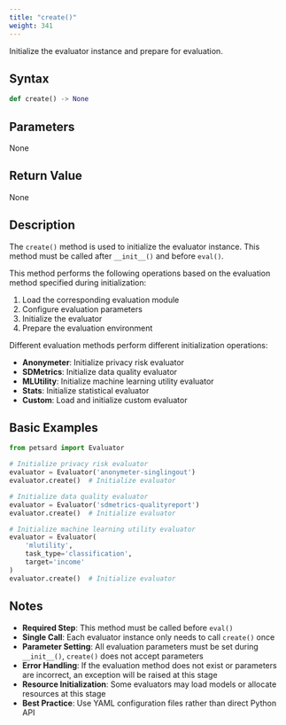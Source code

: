 ```yaml
---
title: "create()"
weight: 341
---
```


Initialize the evaluator instance and prepare for evaluation.

## Syntax

```python
def create() -> None
```

## Parameters

None

## Return Value

None

## Description

The `create()` method is used to initialize the evaluator instance. This method must be called after `__init__()` and before `eval()`.

This method performs the following operations based on the evaluation method specified during initialization:
1. Load the corresponding evaluation module
2. Configure evaluation parameters
3. Initialize the evaluator
4. Prepare the evaluation environment

Different evaluation methods perform different initialization operations:
- **Anonymeter**: Initialize privacy risk evaluator
- **SDMetrics**: Initialize data quality evaluator
- **MLUtility**: Initialize machine learning utility evaluator
- **Stats**: Initialize statistical evaluator
- **Custom**: Load and initialize custom evaluator

## Basic Examples

```python
from petsard import Evaluator

# Initialize privacy risk evaluator
evaluator = Evaluator('anonymeter-singlingout')
evaluator.create()  # Initialize evaluator

# Initialize data quality evaluator
evaluator = Evaluator('sdmetrics-qualityreport')
evaluator.create()  # Initialize evaluator

# Initialize machine learning utility evaluator
evaluator = Evaluator(
    'mlutility',
    task_type='classification',
    target='income'
)
evaluator.create()  # Initialize evaluator
```

## Notes

- **Required Step**: This method must be called before `eval()`
- **Single Call**: Each evaluator instance only needs to call `create()` once
- **Parameter Setting**: All evaluation parameters must be set during `__init__()`, `create()` does not accept parameters
- **Error Handling**: If the evaluation method does not exist or parameters are incorrect, an exception will be raised at this stage
- **Resource Initialization**: Some evaluators may load models or allocate resources at this stage
- **Best Practice**: Use YAML configuration files rather than direct Python API